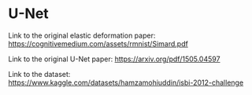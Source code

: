 # U-Net

Link to the original elastic deformation paper: https://cognitivemedium.com/assets/rmnist/Simard.pdf

Link to the original U-Net paper: https://arxiv.org/pdf/1505.04597

Link to the dataset: https://www.kaggle.com/datasets/hamzamohiuddin/isbi-2012-challenge

